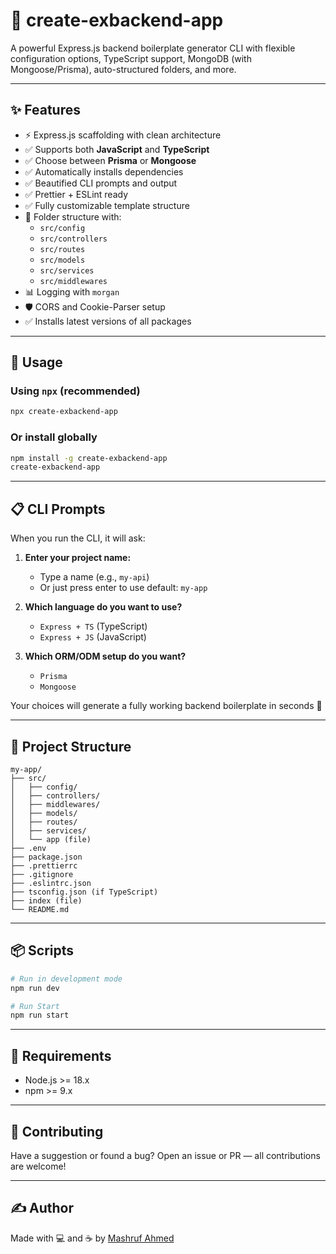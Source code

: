 # 🚀 create-exbackend-app

A powerful Express.js backend boilerplate generator CLI with flexible configuration options, TypeScript support, MongoDB (with Mongoose/Prisma), auto-structured folders, and more.

---

## ✨ Features

- ⚡ Express.js scaffolding with clean architecture
- ✅ Supports both **JavaScript** and **TypeScript**
- ✅ Choose between **Prisma** or **Mongoose**
- ✅ Automatically installs dependencies
- ✅ Beautified CLI prompts and output
- ✅ Prettier + ESLint ready
- ✅ Fully customizable template structure
- 📂 Folder structure with:
  - `src/config`
  - `src/controllers`
  - `src/routes`
  - `src/models`
  - `src/services`
  - `src/middlewares`
- 📊 Logging with `morgan`
- 🛡️ CORS and Cookie-Parser setup
- ✅ Installs latest versions of all packages

---

## 🧭 Usage

### Using `npx` (recommended)

```bash
npx create-exbackend-app
```

### Or install globally

```bash
npm install -g create-exbackend-app
create-exbackend-app
```

---

## 📋 CLI Prompts

When you run the CLI, it will ask:

1. **Enter your project name:**

   - Type a name (e.g., `my-api`)
   - Or just press enter to use default: `my-app`

2. **Which language do you want to use?**

   - `Express + TS` (TypeScript)
   - `Express + JS` (JavaScript)

3. **Which ORM/ODM setup do you want?**
   - `Prisma`
   - `Mongoose`

Your choices will generate a fully working backend boilerplate in seconds 🚀

---

## 📁 Project Structure

```
my-app/
├── src/
│   ├── config/
│   ├── controllers/
│   ├── middlewares/
│   ├── models/
│   ├── routes/
│   ├── services/
│   └── app (file)
├── .env
├── package.json
├── .prettierrc
├── .gitignore
├── .eslintrc.json
├── tsconfig.json (if TypeScript)
├── index (file)
└── README.md
```

---

## 📦 Scripts

```bash
# Run in development mode
npm run dev

# Run Start
npm run start
```

---

## 🧰 Requirements

- Node.js >= 18.x
- npm >= 9.x

---

## 🤝 Contributing

Have a suggestion or found a bug? Open an issue or PR — all contributions are welcome!

---

## ✍️ Author

Made with 💻 and ☕ by [Mashruf Ahmed](https://github.com/Mashruf-Ahmed55)
